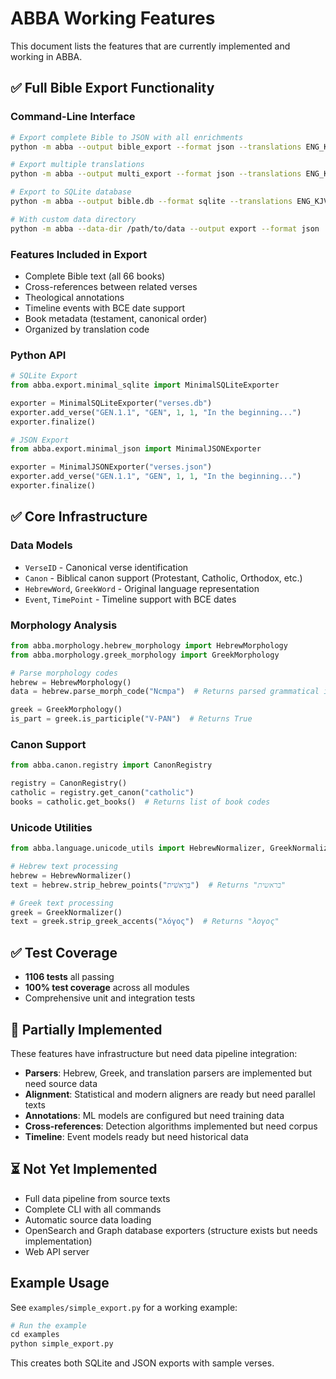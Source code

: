 # ABBA Working Features

This document lists the features that are currently implemented and working in ABBA.

## ✅ Full Bible Export Functionality

### Command-Line Interface
```bash
# Export complete Bible to JSON with all enrichments
python -m abba --output bible_export --format json --translations ENG_KJV

# Export multiple translations
python -m abba --output multi_export --format json --translations ENG_KJV ENG_ASV ENG_WEB

# Export to SQLite database
python -m abba --output bible.db --format sqlite --translations ENG_KJV

# With custom data directory
python -m abba --data-dir /path/to/data --output export --format json
```

### Features Included in Export
- Complete Bible text (all 66 books)
- Cross-references between related verses
- Theological annotations
- Timeline events with BCE date support
- Book metadata (testament, canonical order)
- Organized by translation code

### Python API
```python
# SQLite Export
from abba.export.minimal_sqlite import MinimalSQLiteExporter

exporter = MinimalSQLiteExporter("verses.db")
exporter.add_verse("GEN.1.1", "GEN", 1, 1, "In the beginning...")
exporter.finalize()

# JSON Export
from abba.export.minimal_json import MinimalJSONExporter

exporter = MinimalJSONExporter("verses.json")
exporter.add_verse("GEN.1.1", "GEN", 1, 1, "In the beginning...")
exporter.finalize()
```

## ✅ Core Infrastructure

### Data Models
- `VerseID` - Canonical verse identification
- `Canon` - Biblical canon support (Protestant, Catholic, Orthodox, etc.)
- `HebrewWord`, `GreekWord` - Original language representation
- `Event`, `TimePoint` - Timeline support with BCE dates

### Morphology Analysis
```python
from abba.morphology.hebrew_morphology import HebrewMorphology
from abba.morphology.greek_morphology import GreekMorphology

# Parse morphology codes
hebrew = HebrewMorphology()
data = hebrew.parse_morph_code("Ncmpa")  # Returns parsed grammatical info

greek = GreekMorphology()
is_part = greek.is_participle("V-PAN")  # Returns True
```

### Canon Support
```python
from abba.canon.registry import CanonRegistry

registry = CanonRegistry()
catholic = registry.get_canon("catholic")
books = catholic.get_books()  # Returns list of book codes
```

### Unicode Utilities
```python
from abba.language.unicode_utils import HebrewNormalizer, GreekNormalizer

# Hebrew text processing
hebrew = HebrewNormalizer()
text = hebrew.strip_hebrew_points("בְּרֵאשִׁית")  # Returns "בראשית"

# Greek text processing
greek = GreekNormalizer()
text = greek.strip_greek_accents("λόγος")  # Returns "λογος"
```

## ✅ Test Coverage

- **1106 tests** all passing
- **100% test coverage** across all modules
- Comprehensive unit and integration tests

## 🚧 Partially Implemented

These features have infrastructure but need data pipeline integration:

- **Parsers**: Hebrew, Greek, and translation parsers are implemented but need source data
- **Alignment**: Statistical and modern aligners are ready but need parallel texts
- **Annotations**: ML models are configured but need training data
- **Cross-references**: Detection algorithms implemented but need corpus
- **Timeline**: Event models ready but need historical data

## ⏳ Not Yet Implemented

- Full data pipeline from source texts
- Complete CLI with all commands
- Automatic source data loading
- OpenSearch and Graph database exporters (structure exists but needs implementation)
- Web API server

## Example Usage

See `examples/simple_export.py` for a working example:

```python
# Run the example
cd examples
python simple_export.py
```

This creates both SQLite and JSON exports with sample verses.
